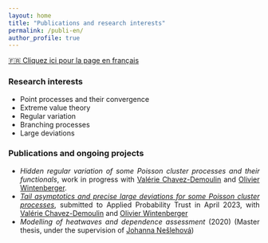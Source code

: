 ```yaml
--- 
layout: home
title: "Publications and research interests"
permalink: /publi-en/
author_profile: true
---
```


[:fr: Cliquez ici pour la page en français](https://fabienbaeriswyl.fr/publi)
<style>body {text-align: justify}</style>

### Research interests 

- Point processes and their convergence
- Extreme value theory
- Regular variation 
- Branching processes
- Large deviations

### Publications and ongoing projects

- _Hidden regular variation of some Poisson cluster processes and their functionals_, work in progress with [Valérie Chavez-Demoulin](https://applicationspub.unil.ch/interpub/noauth/php/Un/UnPers.php?PerNum=1081431&LanCode=37) and [Olivier Wintenberger](http://wintenberger.fr). 
- [_Tail asymptotics and precise large deviations for some Poisson cluster processes_](https://hal.science/hal-04071286), submitted to Applied Probability Trust in April 2023, with [Valérie Chavez-Demoulin](https://applicationspub.unil.ch/interpub/noauth/php/Un/UnPers.php?PerNum=1081431&LanCode=37) and [Olivier Wintenberger](http://wintenberger.fr)
- _Modelling of heatwaves and dependence assessment_ (2020) (Master thesis, under the supervision of [Johanna Nešlehová](https://www.math.mcgill.ca/neslehova/)) 
